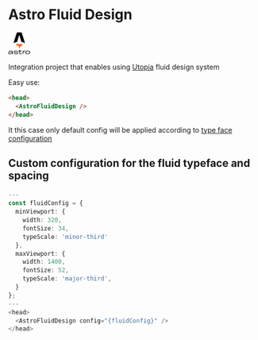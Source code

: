 # Astro Fluid Design

<img src="https://raw.githubusercontent.com/RolginRoman/rtech/main/assets/astrologo.svg" width="44" height="44" />

Integration project that enables using [Utopia](https://utopia.fyi/) fluid design system

Easy use:

```html
<head>
  <AstroFluidDesign />
</head>
```

It this case only default config will be applied according to [type face configuration](https://utopia.fyi/type/calculator?c=320,18,1.2,1240,20,1.25,5,2,&s=0.75%7C0.5%7C0.25,1.5%7C2%7C3%7C4%7C6,s-l&g=s,l,xl,12)

## Custom configuration for the fluid typeface and spacing

```ts
---
const fluidConfig = {
  minViewport: {
    width: 320,
    fontSize: 34,
    typeScale: 'minor-third'
  },
  maxViewport: {
    width: 1400,
    fontSize: 52,
    typeScale: 'major-third',
  }
};
---
<head>
  <AstroFluidDesign config="{fluidConfig}" />
</head>
```
